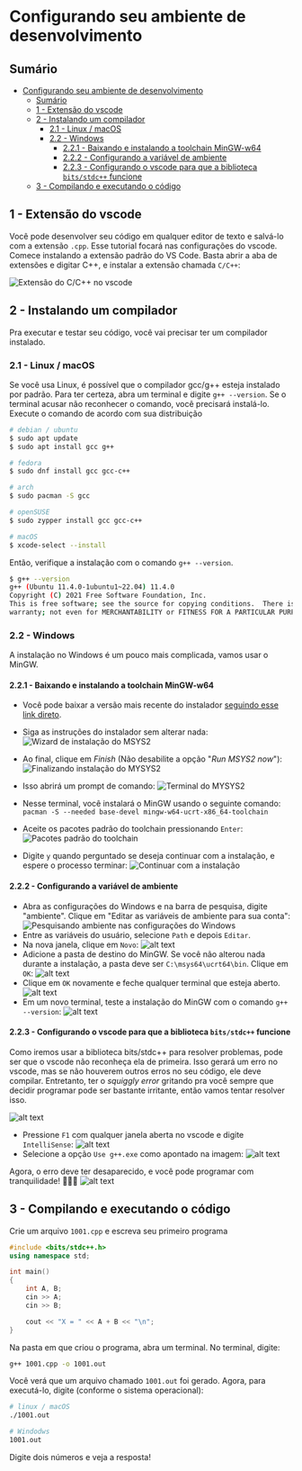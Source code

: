 # Configurando seu ambiente de desenvolvimento

## Sumário

- [Configurando seu ambiente de desenvolvimento](#configurando-seu-ambiente-de-desenvolvimento)
  - [Sumário](#sumário)
  - [1 - Extensão do vscode](#1---extensão-do-vscode)
  - [2 - Instalando um compilador](#2---instalando-um-compilador)
    - [2.1 - Linux / macOS](#21---linux--macos)
    - [2.2 - Windows](#22---windows)
      - [2.2.1 - Baixando e instalando a toolchain MinGW-w64](#221---baixando-e-instalando-a-toolchain-mingw-w64)
      - [2.2.2 - Configurando a variável de ambiente](#222---configurando-a-variável-de-ambiente)
      - [2.2.3 - Configurando o vscode para que a biblioteca `bits/stdc++` funcione](#223---configurando-o-vscode-para-que-a-biblioteca-bitsstdc-funcione)
  - [3 - Compilando e executando o código](#3---compilando-e-executando-o-código)

## 1 - Extensão do vscode

Você pode desenvolver seu código em qualquer editor de texto e salvá-lo com a extensão `.cpp`. Esse tutorial focará nas configurações do vscode.
Comece instalando a extensão padrão do VS Code. Basta abrir a aba de extensões e digitar C++, e instalar a extensão chamada `C/C++`:

![Extensão do C/C++ no vscode](images/set-up-compiler/1-extension.png)

## 2 - Instalando um compilador

Pra executar e testar seu código, você vai precisar ter um compilador instalado.

### 2.1 - Linux / macOS

Se você usa Linux, é possível que o compilador gcc/g++ esteja instalado por padrão. Para ter certeza, abra um terminal e digite `g++ --version`. Se o terminal acusar não reconhecer o comando, você precisará instalá-lo. Execute o comando de acordo com sua distribuição

```bash
# debian / ubuntu
$ sudo apt update
$ sudo apt install gcc g++

# fedora
$ sudo dnf install gcc gcc-c++

# arch
$ sudo pacman -S gcc

# openSUSE
$ sudo zypper install gcc gcc-c++

# macOS
$ xcode-select --install
```

Então, verifique a instalação com o comando `g++ --version`.

```bash
$ g++ --version
g++ (Ubuntu 11.4.0-1ubuntu1~22.04) 11.4.0
Copyright (C) 2021 Free Software Foundation, Inc.
This is free software; see the source for copying conditions.  There is NO
warranty; not even for MERCHANTABILITY or FITNESS FOR A PARTICULAR PURPOSE.
```

### 2.2 - Windows

A instalação no Windows é um pouco mais complicada, vamos usar o MinGW.

#### 2.2.1 - Baixando e instalando a toolchain MinGW-w64

- Você pode baixar a versão mais recente do instalador [seguindo esse link direto](https://github.com/msys2/msys2-installer/releases/download/2024-05-07/msys2-x86_64-20240507.exe).

- Siga as instruções do instalador sem alterar nada:
![Wizard de instalação do MSYS2](images/set-up-compiler/2-installing-mysys2-1.png)

- Ao final, clique em *Finish* (Não desabilite a opção "*Run MSYS2 now*"):
![Finalizando instalação do MYSYS2](images/set-up-compiler/3-installing-mysys2-2.png)

- Isso abrirá um prompt de comando:
![Terminal do MYSYS2](images/set-up-compiler/4-mysys2-terminal-1.png)

- Nesse terminal, você instalará o MinGW usando o seguinte comando: `pacman -S --needed base-devel mingw-w64-ucrt-x86_64-toolchain`

- Aceite os pacotes padrão do toolchain pressionando `Enter`:
![Pacotes padrão do toolchain](images/set-up-compiler/5-mysy2-terminal-2.png)

- Digite `y` quando perguntado se deseja continuar com a instalação, e espere o processo terminar:
![Continuar com a instalação](images/set-up-compiler/6-mysys2-terminal-3.png)

#### 2.2.2 - Configurando a variável de ambiente

- Abra as configurações do Windows e na barra de pesquisa, digite "ambiente". Clique em "Editar as variáveis de ambiente para sua conta":
![Pesquisando ambiente nas configurações do Windows](images/set-up-compiler/7-env-1.png)
- Entre as variáveis do usuário, selecione `Path` e depois `Editar`.
- Na nova janela, clique em `Novo`:
 ![alt text](images/set-up-compiler/8-env-2.png)
- Adicione a pasta de destino do MinGW. Se você não alterou nada durante a instalação, a pasta deve ser `C:\msys64\ucrt64\bin`. Clique em `OK`:
![alt text](images/set-up-compiler/9-env-3.png)
- Clique em `OK` novamente e feche qualquer terminal que esteja aberto.
![alt text](images/set-up-compiler/10-env-4.png)
- Em um novo terminal, teste a instalação do MinGW com o comando `g++ --version`:
![alt text](images/set-up-compiler/11-env-test.png)

#### 2.2.3 - Configurando o vscode para que a biblioteca `bits/stdc++` funcione

Como iremos usar a biblioteca bits/stdc++ para resolver problemas, pode ser que o vscode não reconheça ela de primeira. Isso gerará um erro no vscode, mas se não houverem outros erros no seu código, ele deve compilar. Entretanto, ter o *squiggly error* gritando pra você sempre que decidir programar pode ser bastante irritante, então vamos tentar resolver isso.

![alt text](images/set-up-compiler/12-conf-bits-1.png)

- Pressione `F1` com qualquer janela aberta no vscode e digite `IntelliSense`:
![alt text](images/set-up-compiler/15-conf-bits-4.png)
- Selecione a opção `Use g++.exe` como apontado na imagem:
![alt text](images/set-up-compiler/15-conf-bits-5.png)

Agora, o erro deve ter desaparecido, e você pode programar com tranquilidade! :tada::tada::tada:
![alt text](images/set-up-compiler/16-conf-bits-6.png)

## 3 - Compilando e executando o código

Crie um arquivo `1001.cpp` e escreva seu primeiro programa

```c++
#include <bits/stdc++.h>
using namespace std;

int main()
{
    int A, B;
    cin >> A;
    cin >> B;

    cout << "X = " << A + B << "\n";
}
```

Na pasta em que criou o programa, abra um terminal. No terminal, digite:

```bash
g++ 1001.cpp -o 1001.out 
```

Você verá que um arquivo chamado `1001.out` foi gerado. Agora, para executá-lo, digite (conforme o sistema operacional):

```bash
# linux / macOS
./1001.out

# Windodws
1001.out
```

Digite dois números e veja a resposta!

